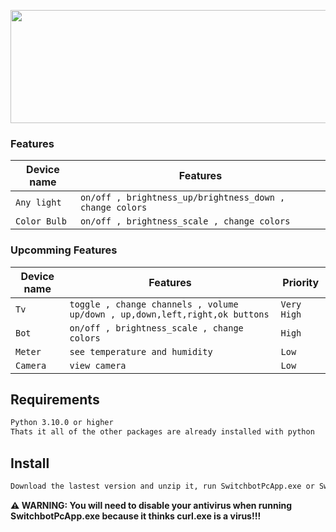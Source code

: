 <p align="center">
  <img width="800" height="181" src="https://github.com/Toxic-Omega/SwitchbotPcApp/blob/master/title.png">
</p>

### Features
| Device name             | Features                                                                |
|-------------------------|-------------------------------------------------------------------------|
|`Any light`              | `on/off , brightness_up/brightness_down , change colors`                |
|`Color Bulb`             | `on/off , brightness_scale , change colors`                             |
### Upcomming Features
| Device name             | Features                                                                      | Priority  |
|-------------------------|-------------------------------------------------------------------------------|-----------|
|`Tv`                     | `toggle , change channels , volume up/down , up,down,left,right,ok buttons`   | `Very High` |
|`Bot`                    | `on/off , brightness_scale , change colors`                                   | `High`      |
|`Meter`                  | `see temperature and humidity`                                                | `Low`       |
|`Camera`                 | `view camera`                                                                 | `Low`       |
## Requirements
```sh
Python 3.10.0 or higher
Thats it all of the other packages are already installed with python
```
## Install
```sh
Download the lastest version and unzip it, run SwitchbotPcApp.exe or SwitchbotPcApp.py
```
**⚠ WARNING: You will need to disable your antivirus when running SwitchbotPcApp.exe because it thinks curl.exe is a virus!!!**  
